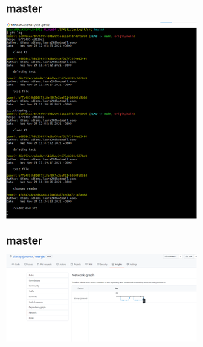 # master
![](https://github.com/dianapajonarest/master/blob/main/gitlog.png)
# master
![](https://github.com/dianapajonarest/master/blob/main/network.png)
